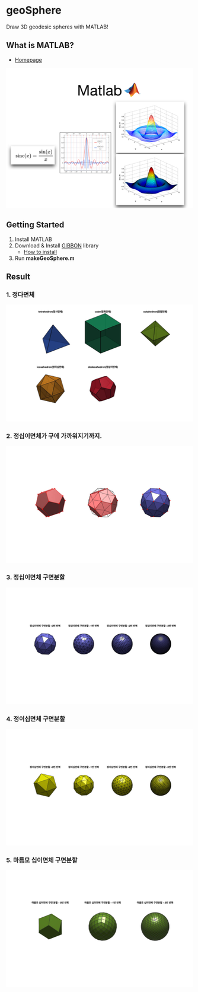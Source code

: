 # geoSphere
Draw 3D geodesic spheres with MATLAB!
## What is MATLAB?
- [Homepage](https://kr.mathworks.com/products/matlab.html)

![](matlab.jpeg)

## Getting Started
1. Install MATLAB
2. Download & Install [GIBBON](https://github.com/gibbonCode/GIBBON) library
    - [How to install](https://github.com/gibbonCode/GIBBON#installation-)
3. Run **makeGeoSphere.m**

## Result
### 1. 정다면체
![](result/Figure1.jpg)

### 2. 정십이면체가 구에 가까워지기까지.
![](result/Figure2.jpg)

### 3. 정십이면체 구면분할
![](result/Figure3.jpg)

### 4. 정이십면체 구면분할
![](result/Figure4.jpg)

### 5. 마름모 십이면체 구면분할
![](result/Figure5.jpg)
